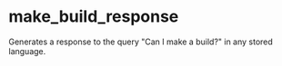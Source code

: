 # make_build_response
Generates a response to the query "Can I make a build?" in any stored language.
